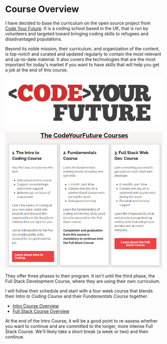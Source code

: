 # Course Overview

I have decided to base the curriculum on the open source project from [Code Your Future](https://codeyourfuture.io/).  It is a coding school based in the UK, that is run by volunteers and targeted toward bringing coding skills to refugees and disadvantaged populations. 

Beyond its noble mission, their curriculum, and organization of the content, is top-notch and curated and updated regularly to contain the most relevant and up-to-date material.  It also covers the technologies that are the most important for today's market if you want to have skills that will help you get a job at the end of this course.

![](.gitbook/assets/image%20%2833%29.png)

![](.gitbook/assets/image%20%2836%29.png)

They offer three phases to their program. It isn't until the third phase, the Full Stack Development Course, where they are using their own curriculum. 

I will follow their schedule and start with a four week course that blends their _Intro to Coding Course_ and their _Fundamentals Course_ together.

* [Intro Course Overview](intro-course.md)
* [Full Stack Course Overview](full-stack-course.md)

At the end of the Intro Course, it will be a good point to re-assess whether you want to continue and are committed to the longer, more intense Full Stack Course. We'll likely take a short break \(a week or two\) and then continue.

